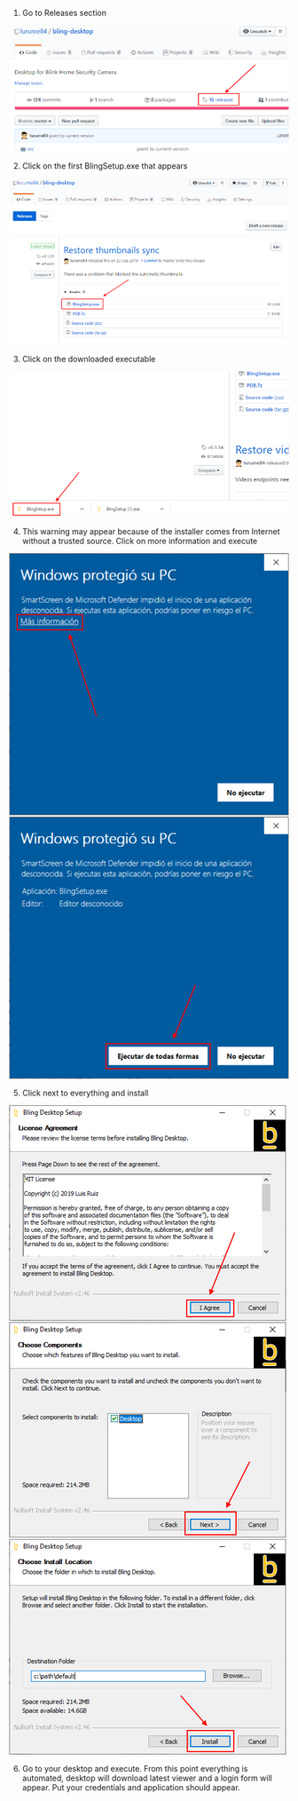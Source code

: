 1. Go to Releases section

![](img/step1.png)

2. Click on the first BlingSetup.exe that appears

![](img/step2.png)

3. Click on the downloaded executable

![](img/step3.png)

4. This warning may appear because of the installer comes from Internet without a trusted source. Click on more information and execute

![](img/step4.png)
![](img/step5.png)

5. Click next to everything and install

![](img/step6.png)
![](img/step7.png)
![](img/step8.png)

6. Go to your desktop and execute. From this point everything is automated, desktop will download latest viewer and a login form will appear. Put your credentials and application should appear.
